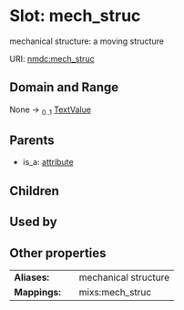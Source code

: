 
# Slot: mech_struc


mechanical structure: a moving structure

URI: [nmdc:mech_struc](https://microbiomedata/meta/mech_struc)


## Domain and Range

None &#8594;  <sub>0..1</sub> [TextValue](TextValue.md)

## Parents

 *  is_a: [attribute](attribute.md)

## Children


## Used by


## Other properties

|  |  |  |
| --- | --- | --- |
| **Aliases:** | | mechanical structure |
| **Mappings:** | | mixs:mech_struc |

